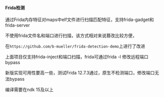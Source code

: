 #### Frida检测

通过Frida内存特征对maps中elf文件进行扫描匹配特征，支持frida-gadget和frida-server

不使用frida文件名和端口进行扫描，该方式相对来说篡改比较方便，

在`https://github.com/b-mueller/frida-detection-demo`上进行了改进

上面项目仅支持frida-inject和端口扫描，frida可通过frida -l 修改远程端口bypass

新版实现可用性要高一些，测试Frida 12.7.3通过，原生不检测端口，修改端口无法bypass

编译需要在ndk 15及以上
